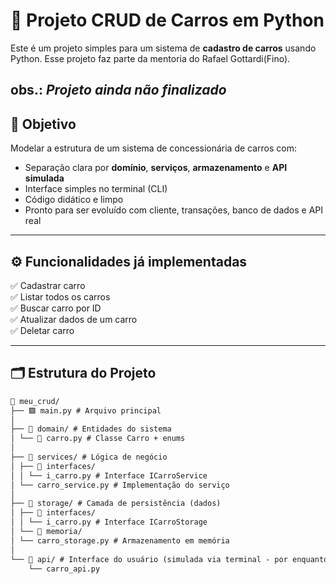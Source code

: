 # 🚗 Projeto CRUD de Carros em Python

Este é um projeto simples para um sistema de **cadastro de carros** usando Python. 
Esse projeto faz parte da mentoria do Rafael Gottardi(Fino).

obs.: *Projeto ainda não finalizado*
----

## 🧠 Objetivo

Modelar a estrutura de um sistema de concessionária de carros com:
- Separação clara por **domínio**, **serviços**, **armazenamento** e **API simulada**
- Interface simples no terminal (CLI)
- Código didático e limpo
- Pronto para ser evoluído com cliente, transações, banco de dados e API real

---

## ⚙️ Funcionalidades já implementadas

✅ Cadastrar carro  
✅ Listar todos os carros  
✅ Buscar carro por ID  
✅ Atualizar dados de um carro  
✅ Deletar carro  

---

## 🗂️ Estrutura do Projeto


```txt
📁 meu_crud/
├── 🟩 main.py # Arquivo principal
│
├── 📁 domain/ # Entidades do sistema
│ └── 🚗 carro.py # Classe Carro + enums
│
├── 📁 services/ # Lógica de negócio
│ ├── 📁 interfaces/
│ │ └── i_carro.py # Interface ICarroService
│ └── carro_service.py # Implementação do serviço
│
├── 📁 storage/ # Camada de persistência (dados)
│ ├── 📁 interfaces/
│ │ └── i_carro.py # Interface ICarroStorage
│ └── 📁 memoria/
│ └── carro_storage.py # Armazenamento em memória
│
└── 📁 api/ # Interface do usuário (simulada via terminal - por enquanto)
    └── carro_api.py
```